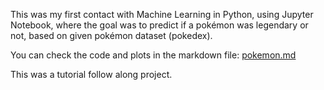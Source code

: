 This was my first contact with Machine Learning in Python, using Jupyter Notebook, where the goal was to predict if a pokémon was legendary or not, based on given pokémon dataset (pokedex).

You can check the code and plots in the markdown file: [pokemon.md](https://github.com/ianbrussolo/Data-science/blob/37db811babeefd98c9fb2448eed372212ee8ba8e/Machine-Learning/legendary%20pokemon%20predict/pokemon.md)

This was a tutorial follow along project.
